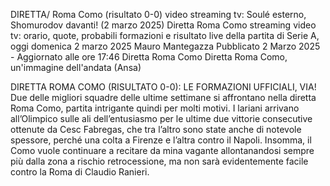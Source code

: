 DIRETTA/ Roma Como (risultato 0-0) video streaming tv: Soulé esterno, Shomurodov davanti! (2 marzo 2025)
Diretta Roma Como streaming video tv: orario, quote, probabili formazioni e risultato live della partita di Serie A, oggi domenica 2 marzo 2025
Mauro Mantegazza Pubblicato 2 Marzo 2025 - Aggiornato alle ore 17:46
Diretta Roma Como
Diretta Roma Como, un'immagine dell'andata (Ansa)

DIRETTA ROMA COMO (RISULTATO 0-0): LE FORMAZIONI UFFICIALI, VIA!
Due delle migliori squadre delle ultime settimane si affrontano nella diretta Roma Como, partita intrigante quindi per molti motivi. I lariani arrivano all’Olimpico sulle ali dell’entusiasmo per le ultime due vittorie consecutive ottenute da Cesc Fabregas, che tra l’altro sono state anche di notevole spessore, perché una colta a Firenze e l’altra contro il Napoli. Insomma, il Como vuole continuare a recitare da mina vagante allontanandosi sempre più dalla zona a rischio retrocessione, ma non sarà evidentemente facile contro la Roma di Claudio Ranieri.
